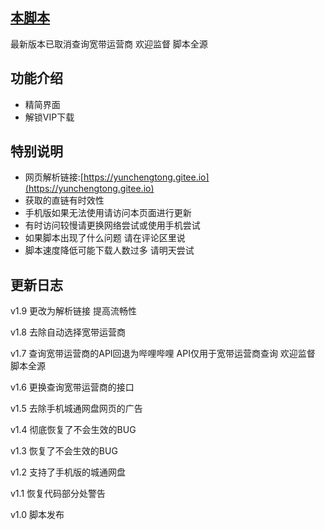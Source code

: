 ##  [本脚本](https://greasyfork.org/zh-CN/scripts/443476)

最新版本已取消查询宽带运营商 欢迎监督 脚本全源

## 功能介绍

- 精简界面
- 解锁VIP下载

## 特别说明

- 网页解析链接:[https://yunchengtong.gitee.io](https://yunchengtong.gitee.io)
- 获取的直链有时效性
- 手机版如果无法使用请访问本页面进行更新
- 有时访问较慢请更换网络尝试或使用手机尝试
- 如果脚本出现了什么问题 请在评论区里说
- 脚本速度降低可能下载人数过多 请明天尝试

## 更新日志

v1.9 更改为解析链接 提高流畅性

v1.8 去除自动选择宽带运营商

v1.7 查询宽带运营商的API回退为哔哩哔哩 API仅用于宽带运营商查询 欢迎监督 脚本全源

v1.6 更换查询宽带运营商的接口

v1.5 去除手机城通网盘网页的广告

v1.4 彻底恢复了不会生效的BUG

v1.3 恢复了不会生效的BUG

v1.2 支持了手机版的城通网盘

v1.1 恢复代码部分处警告

v1.0 脚本发布
